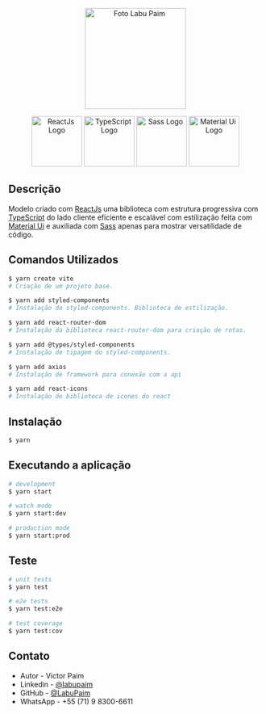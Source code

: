 <p align="center">
  <img src="public\img\labuPaim-SemFundo.png" width="200" alt="Foto Labu Paim" />
</p>

<p align="center">
  <a href="https://reactjs.org/" target="blank"><img src="public\img\reactjs.png" width="100" alt="ReactJs Logo" /></a>
  <a href="https://www.typescriptlang.org/" target="blank"><img src="public\img\TS.png" width="100" alt="TypeScript Logo"/></a>
  <a href="https://sass-lang.com/" target="blank"><img src="public\img\sass.jpg" width="100" alt="Sass Logo" /></a>
  <a href="https://mui.com/pt/" target="blank"><img src="public\img\materialui.png" width="100" alt="Material Ui Logo"/></a>  


</p>

## Descrição

Modelo criado com [ReactJs](https://reactjs.org/) uma biblioteca com estrutura progressiva com [TypeScript](https://www.typescriptlang.org/) do lado cliente eficiente e escalável com estilização feita com [Material Ui](https://mui.com/pt/) e auxiliada com [Sass](https://sass-lang.com/) apenas para mostrar versatilidade de código.

## Comandos Utilizados

```bash
$ yarn create vite
# Criação de um projeto base.
```

```bash
$ yarn add styled-components
# Instalação do styled-components. Biblioteca de estilização.
```

```bash
$ yarn add react-router-dom
# Instalação da biblioteca react-router-dom para criação de rotas.
```

```bash
$ yarn add @types/styled-components
# Instalação de tipagem do styled-components.
```

```bash
$ yarn add axios
# Instalação de framework para conexão com a api
```

```bash
$ yarn add react-icons
# Instalação de biblioteca de icones do react
```

## Instalação

```bash
$ yarn
```

## Executando a aplicação

```bash
# development
$ yarn start

# watch mode
$ yarn start:dev

# production mode
$ yarn start:prod
```

## Teste

```bash
# unit tests
$ yarn test

# e2e tests
$ yarn test:e2e

# test coverage
$ yarn test:cov
```

<!-- ## Suporte

Nest é um projeto de código aberto licenciado pelo MIT. Se quiser acessar a documentação é só  [clicar aqui](https://docs.nestjs.com/). -->

## Contato

- Autor - Victor Paim
- Linkedin - [@labupaim](https://www.linkedin.com/in/labupaim/)
- GitHub - [@LabuPaim](https://github.com/LabuPaim)
- WhatsApp - +55 (71) 9 8300-6611
